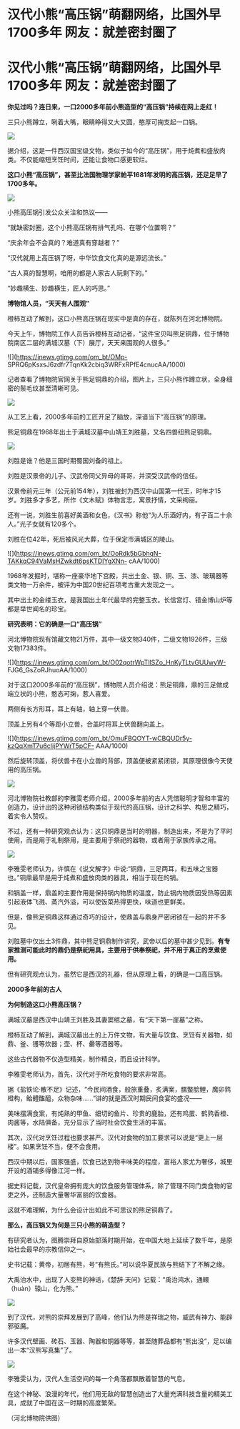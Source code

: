 # 汉代小熊“高压锅”萌翻网络，比国外早1700多年 网友：就差密封圈了

# 汉代小熊“高压锅”萌翻网络，比国外早1700多年 网友：就差密封圈了

**你见过吗？连日来，一口2000多年前小熊造型的“高压锅”持续在网上走红！**

三只小熊蹲立，咧着大嘴，眼睛睁得又大又圆，憨厚可掬支起一口锅。

![](https://inews.gtimg.com/om_bt/OkVvl_gQHZJjibdxFB9migBVnJXkDDw2fAO5hHwHegr7UAA/1000)

据介绍，这是一件西汉国宝级文物，类似于如今的“高压锅”，用于炖煮和盛放肉类。不仅能缩短烹饪时间，还能让食物口感更软烂。

**这口小熊“高压锅”，甚至比法国物理学家帕平1681年发明的高压锅，还足足早了1700多年。**

![](https://inews.gtimg.com/om_bt/OwrIwXbjriB94nFJZygmKDzK8Th6Vta6fL8-VKTcoJ2mMAA/1000)

小熊高压锅引发公众关注和热议——

“就缺密封圈，这个小熊高压锅有排气孔吗、在哪个位置啊？”

“庆余年会不会真的？难道真有穿越者？”

“汉代就用上高压锅了呀，中华饮食文化真的是源远流长。”

“古人真的智慧啊，咱用的都是人家古人玩剩下的。”

“妙趣横生、妙趣横生，匠人的巧思。”

**博物馆人员，“天天有人围观”**

橙柿互动了解到，这口小熊高压锅在现实中是真的存在，就陈列在河北博物院。

今天上午，博物院工作人员告诉橙柿互动记者，“这件宝贝叫熊足铜鼎，位于博物院南区二层的满城汉墓（下）展厅，天天来围观的人很多。”

![](https://inews.gtimg.com/om_bt/OMp-
SPRQ6pKsxsJ6zdfr7TqnKk2cbiq3WRFxRPfE4cnucAA/1000)

记者查看了博物院官网关于熊足铜鼎的介绍，图片上，三只小熊作蹲立状，全身细密的鬃毛纹甚至清晰可见。

![](https://inews.gtimg.com/om_bt/OPtZCfDtr0FSW31SwPrakkQ_1GdSf4k03-rYBZ_Eeq6HgAA/1000)

从工艺上看，2000多年前的工匠开足了脑放，深谙当下“高压锅”的原理。

熊足铜鼎在1968年出土于满城汉墓中山靖王刘胜墓，又名四兽纽熊足铜鼎。

![](https://inews.gtimg.com/om_bt/OhkPDBkOIN_r9e4DYS3gpDeTw_f6xfbM97iro8DJTUd_UAA/1000)

刘胜是谁？他是三国时期蜀国刘备的祖上。

刘胜是汉景帝的儿子、汉武帝同父异母的哥哥，并深受汉武帝的信任。

汉景帝前元三年（公元前154年），刘胜被封为西汉中山国第一代王，时年才15岁。刘胜多才多艺，所作《文木赋》体物言志，寓景抒情，文采绚丽。

还有一说，刘胜生前喜好美酒和女色，《汉书》称他“为人乐酒好内，有子百二十余人。”光子女就有120多个。

刘胜在位42年，死后被风光大葬，位于保定市满城区的陵山。

![](https://inews.gtimg.com/om_bt/OoRdk5bGbhqN-TAKkqC94VaMsHZwkdt6psKTDIYgXNn-
cAA/1000)

1968年发掘时，堪称一座豪华地下宫殿，共出土金、银、铜、玉、漆、玻璃器等类文物一万余件，被评为中国20世纪百项考古重大发现之一。

其中出土的金缕玉衣，是我国出土年代最早的完整玉衣。长信宫灯、错金博山炉等都是举世闻名的珍宝。

**研究表明：它的确是一口“高压锅”**

河北博物院现有馆藏文物21万件，其中一级文物340件，二级文物1926件，三级文物17383件。

![](https://inews.gtimg.com/om_bt/O02qotrWpTllSZo_HnKyTLtvGUUwyW-
FJG6_GsZoRJhuoAA/1000)

对于这口2000多年前的“高压锅”，博物院人员介绍说：熊足铜鼎，鼎的三足做成端立状的小熊，憨态可掬，惹人喜爱。

两侧有长方形耳，耳上有轴，轴上穿一伏兽。

顶盖上另有4个等距小立兽，合盖时将耳上伏兽翻向盖上。

![](https://inews.gtimg.com/om_bt/OmuFBQOYT-wCBQUDr5y-kzQqXmT7u6cIijPYWrT5pCF-
AAA/1000)

然后旋转顶盖，将伏兽卡在小立兽的背部，顶盖便被紧紧闭锁，其原理很像今天使用的高压锅。

![](https://inews.gtimg.com/om_bt/OUdp9Uw23DVfxfElFkqe0zsiKHzzX46nLmUmq5ttJv1NIAA/1000)

河北博物院社教部的李雅雯老师介绍，2000多年前的古人凭借聪明才智和丰富的创造力，设计出的这种闭锁结构类似于现代的高压锅，设计之科学、构思之精巧，着实令人赞叹。

不过，还有一种研究观点认为：这只铜鼎是当时的明器，制造出来，不是为了平时使用，而是用于礼制祭用，是主要用于祭祀的器物，或者用于家族传承之用。

![](https://inews.gtimg.com/om_bt/Oiy0ScBpdsHurdIPNnQm985uiu6tJieqWSKlqaGCn3irQAA/1000)

李雅雯老师认为，许慎在《说文解字》中说:“铜鼎，三足两耳，和五味之宝器也。”铜鼎最早是用于炖煮和盛放肉类的器具，相当于现在的锅。

和锅盖一样，鼎盖的主要作用是保持锅内物质的温度，防止锅内物质因受热等因素引起液体飞溅、蒸汽外溢，可以使饭菜热得更快，味道也更鲜美。

但是，像熊足铜鼎这样通过奇巧的设计，使鼎盖与鼎身严密闭锁在一起的并不多见。

刘胜墓中仅出土3件鼎，其中熊足铜鼎制作讲究，武帝以后的墓中甚少见到。**有专家推测可能此时的鼎仍是祭祀用具，主要用于供奉祭祀，并不用于真正的烹煮使用。**

但有研究观点认为，虽然它是西汉的礼器，但从原理上看，的确是一口高压锅。

**2000多年前的古人**

**为何制造这口小熊高压锅？**

满城汉墓是西汉中山靖王刘胜及其妻窦绾之墓，有“天下第一崖墓”之称。

橙柿互动了解到，满城汉墓出土的上万件文物，有大量与饮食、烹饪有关器物，如鼎、釜、镬等炊器；壶、杯、罍等酒器等。

这些古代器物不仅造型精美，制作精良，而且设计科学。

李雅雯老师认为，首先，汉代对于所吃食物的要求非常高。

据《盐铁论·散不足》记述，“今民间酒食，般旅重叠，炙满案，臑鳖脍鲤，魔卯鹑橙构，鲐鳢醢醯，众物杂味……”讲的就是西汉时期民间食宴的盛况——

美味摆满食案，有炖熟的甲鱼、细切的鱼片、珍贵的鹿胎，还有鸡蛋、鹤鹑香橙、肉酱等，水陆俱备，充分显示了当时社会饮食生活的丰富。

其次，汉代对烹饪过程也要求甚严。汉代对食物的加工要求可以说是“更上一层楼”。如果烹饪不当，便不会食用。

西汉中期以后，国家强盛，饮食已达到物丰味美的程度，富裕人家尤为奢侈，城里开设的酒铺多得像江河一样。

据史料记载，汉代皇帝拥有庞大的饮食服务管理体系，除了管理不同门类食物的官吏之外，还制造大量奢华富丽的饮食器。

这就不难理解，为什么会设计出如此不可思议的熊足铜鼎了。

**那么，高压锅又为何是三只小熊的萌造型？**

有研究者认为，图腾崇拜自原始部落时期开始，在中国大地上延续了数千年，是原始社会最早的宗教信仰之一。

史书记载：黄帝，初居有熊，号“有熊氏。”可以说华夏民族与熊结下了不解之缘。

大禹治水中，出现了人变熊的神话，《楚辞·天问》记载：“禹治鸿水，通轘（huàn）辕山，化为熊。”

![](https://inews.gtimg.com/om_bt/O8FfVGWAgrRwKu3Jvdmj8eklgcWb1USd_m45j4TXsToasAA/1000)

到了汉代，对熊的崇拜发展到了高峰，他们认为熊是祥瑞之物，威武有神力、能辟邪驱魔。

许多汉代壁画、砖石、玉器、陶器和铜器等等，甚至随葬品都有“熊出没”，足以编出一本“汉熊写真集”了。

![](https://inews.gtimg.com/om_bt/Oxnm5um5U_xk-U0xRjT17QeV2oMUZ9IhiggW7BQa5aq20AA/1000)

李雅雯认为，汉代人生活空间的每一个角落都飘散着智慧的气息。

在这个神秘、浪漫的年代，他们用无敌的智慧创造出了大量充满科技含量的精美工具，成就了中国在这一时期的高度繁荣。

（河北博物院供图）

